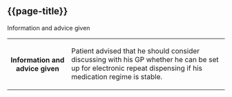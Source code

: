 ## {{page-title}}


<div class="section-entry-block">
    <div class="section-entry-heading">
        Information and advice given
    </div>
    <table width="100%">
      <tbody>
        <tr>
          <th>Information and advice given</th>
          <td>
            <p>Patient advised that he should consider discussing with his GP whether he can be set up for electronic repeat dispensing if his medication regime is stable.</p>
          </td>
        </tr>
      </tbody>
    </table>
</div>